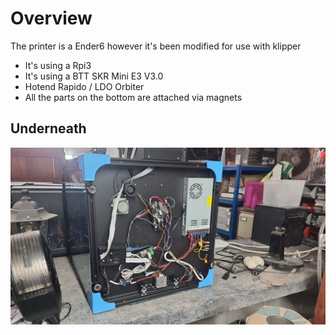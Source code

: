 # Overview

The printer is a Ender6 however it's been modified for use with klipper

  * It's using a Rpi3
  * It's using a BTT SKR Mini E3 V3.0  
  * Hotend Rapido / LDO Orbiter
  * All the parts on the bottom are attached via magnets

## Underneath

![overview1.jpg](images/overview1.jpg)
